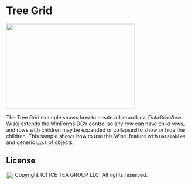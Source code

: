 Tree Grid
====

<img src="https://raw.githubusercontent.com/iceteagroup/wisej-examples/master/Support/Images/TreeGrid.png" width="350" height="233">

The Tree Grid example shows how to create a hierarchical DataGridView. Wisej extends the WinForms DGV control so any row can have child rows, and rows with children may be expanded or collapsed to show or hide the children. This sample shows how to use this Wisej feature with `DataTables` and generic `List` of objects,

License
-------
<img src="http://iceteagroup.com/wp-content/uploads/2017/01/Square-64x64-trasp.png" height="20" align="top"> Copyright (C) ICE TEA GROUP LLC, All rights reserved.
